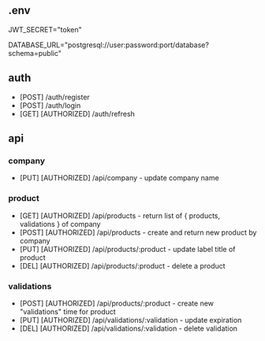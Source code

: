 ## .env
JWT_SECRET="token"

DATABASE_URL="postgresql://user:password:port/database?schema=public"

## auth
- [POST] /auth/register
- [POST] /auth/login
- [GET] [AUTHORIZED] /auth/refresh

## api

### company

- [PUT]  [AUTHORIZED] /api/company               - update company name

### product

- [GET]  [AUTHORIZED] /api/products              - return list of { products, validations } of company
- [POST] [AUTHORIZED] /api/products              - create and return new product by company
- [PUT]  [AUTHORIZED] /api/products/:product     - update label title of product
- [DEL]  [AUTHORIZED] /api/products/:product     - delete a product

### validations

- [POST] [AUTHORIZED] /api/products/:product     - create new "validations" time for product
- [PUT]  [AUTHORIZED] /api/validations/:validation - update expiration
- [DEL]  [AUTHORIZED] /api/validations/:validation - delete validation
